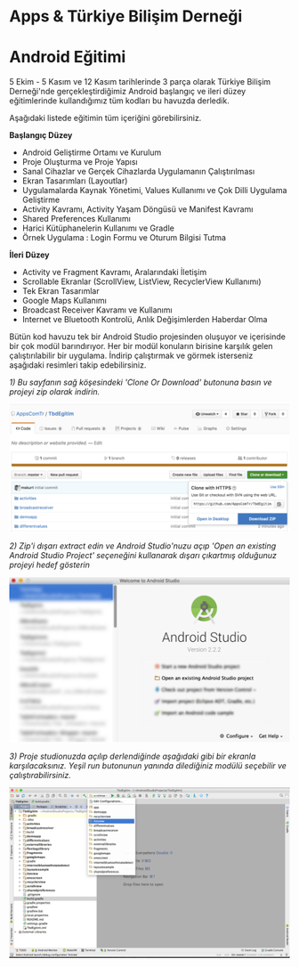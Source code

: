 # Apps & Türkiye Bilişim Derneği 
# Android Eğitimi

5 Ekim - 5 Kasım ve 12 Kasım tarihlerinde 3 parça olarak Türkiye Bilişim Derneği'nde gerçekleştirdiğimiz Android başlangıç ve ileri düzey eğitimlerinde kullandığımız tüm kodları bu havuzda derledik.

Aşağıdaki listede eğitimin tüm içeriğini görebilirsiniz.

**Başlangıç Düzey**
  - Android Geliştirme Ortamı ve Kurulum
  - Proje Oluşturma ve Proje Yapısı
  - Sanal Cihazlar ve Gerçek Cihazlarda Uygulamanın Çalıştırılması
  - Ekran Tasarımları (Layoutlar)
  - Uygulamalarda Kaynak Yönetimi, Values Kullanımı ve Çok Dilli Uygulama Geliştirme
  - Activity Kavramı, Activity Yaşam Döngüsü ve Manifest Kavramı
  - Shared Preferences Kullanımı
  - Harici Kütüphanelerin Kullanımı ve Gradle
  - Örnek Uygulama : Login Formu ve Oturum Bilgisi Tutma

**İleri Düzey**
  - Activity ve Fragment Kavramı, Aralarındaki İletişim
  - Scrollable Ekranlar (ScrollView, ListView, RecyclerView Kullanımı)
  - Tek Ekran Tasarımlar
  - Google Maps Kullanımı
  - Broadcast Receiver Kavramı ve Kullanımı
  - Internet ve Bluetooth Kontrolü, Anlık Değişimlerden Haberdar Olma

Bütün kod havuzu tek bir Android Studio projesinden oluşuyor ve içerisinde bir çok modül barındırıyor. Her bir modül konuların birisine karşılık gelen çalıştırılabilir bir uygulama. İndirip çalıştırmak ve görmek isterseniz aşağıdaki resimleri takip edebilirsiniz.

*1) Bu sayfanın sağ köşesindeki 'Clone Or Download' butonuna basın ve projeyi zip olarak indirin.*

![step1 image](https://github.com/AppsComTr/TbdEgitim/blob/master/readme/step1.png)



*2) Zip'i dışarı extract edin ve Android Studio'nuzu açıp 'Open an existing Android Studio Project' seçeneğini kullanarak dışarı çıkartmış olduğunuz projeyi hedef gösterin*

![step1 image](https://github.com/AppsComTr/TbdEgitim/blob/master/readme/step2.png)



*3) Proje studionuzda açılıp derlendiğinde aşağıdaki gibi bir ekranla karşılacaksınız. Yeşil run butonunun yanında dilediğiniz modülü seçebilir ve çalıştırabilirsiniz.*

![step1 image](https://github.com/AppsComTr/TbdEgitim/blob/master/readme/step3.png)
